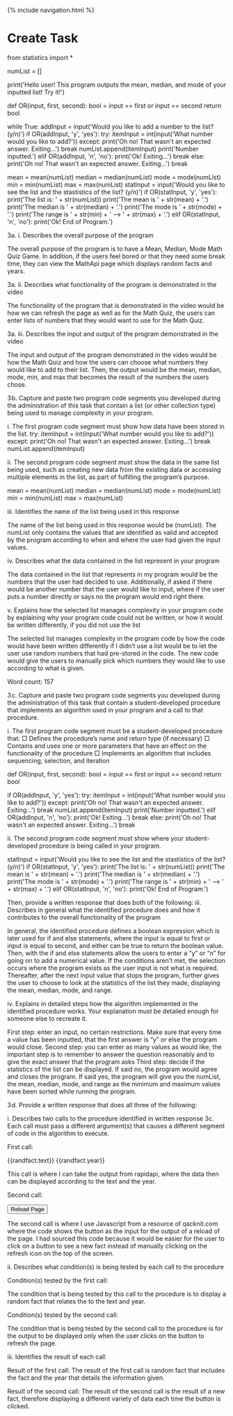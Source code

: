 {% include navigation.html %}

# Create Task


from statistics import *

numList = []

print('Hello user! This program outputs the mean, median, and mode of your inputted list! Try it!')

def OR(input, first, second):
 bool = input == first or input == second
 return bool

while True:
 addInput = input('Would you like to add a number to the list? (y/n)')
 if OR(addInput, 'y', 'yes'):
   try:
     itemInput = int(input('What number would you like to add?'))
   except:
     print('Oh no! That wasn\'t an expected answer. Exiting...')
     break
   numList.append(itemInput)
   print('Number inputted.')
 elif OR(addInput, 'n', 'no'):
   print('Ok! Exiting...')
   break
 else:
   print('Oh no! That wasn\'t an expected answer. Exiting...')
   break

mean = mean(numList)
median = median(numList)
mode = mode(numList)
min = min(numList)
max = max(numList)
statInput = input('Would you like to see the list and the stastistics of the list? (y/n)')
if OR(statInput, 'y', 'yes'):
 print('The list is: ' + str(numList))
 print('The mean is ' + str(mean) + '.')
 print('The median is ' + str(median) + '.')
 print('The mode is ' + str(mode) + '.')
 print('The range is ' + str(min) + ' --> ' + str(max) + '.')
elif OR(statInput, 'n', 'no'):
 print('Ok! End of Program.')





3a. i. Describes the overall purpose of the program 

The overall purpose of the program is to have a Mean, Median, Mode Math Quiz Game. In addition, if the users feel bored or that they need some break time, they can view the MathApi page which displays random facts and years. 

3a. ii. Describes what functionality of the program is demonstrated in the video

The functionality of the program that is demonstrated in the video would be how we can refresh the page as well as for the Math Quiz, the users can enter lists of numbers that they would want to use for the Math Quiz.

3a. iii. Describes the input and output of the program demonstrated in the video

The input and output of the program demonstrated in the video would be how the Math Quiz and how the users can choose what numbers they would like to add to their list. Then, the output would be the mean, median, mode, min, and max that becomes the result of the numbers the users chose.

3 b. Capture and paste two program code segments you developed during the administration of this task that contain a list (or other collection type) being used to manage complexity in your program.

i. The first program code segment must show how data have been stored in the list. 
try:
 itemInput = int(input('What number would you like to add?'))
except:
 print('Oh no! That wasn\'t an expected answer. Exiting...')
 break
numList.append(itemInput)

ii. The second program code segment must show the data in the same list being used, such as creating new data from the existing data or accessing multiple elements in the list, as part of fulfilling the program’s purpose.

mean = mean(numList)
median = median(numList)
mode = mode(numList)
min = min(numList)
max = max(numList)

iii. Identifies the name of the list being used in this response

The name of the list being used in this response would be (numList). The numList only contains the values that are identified as valid and accepted by the program according to when and where the user had given the input values. 

iv. Describes what the data contained in the list represent in your program

The data contained in the list that represents in my program would be the numbers that the user had decided to use. Additionally, if asked if there would be another number that the user would like to input, where if the user puts a number directly or says no the program would end right there. 

v. Explains how the selected list manages complexity in your program code by explaining why your program code could not be written, or how it would be written differently, if you did not use the list 

The selected list manages complexity in the program code by how the code would have been written differently if I didn’t use a list would be to let the user use random numbers that had pre-stored in the code. The new code would give the users to manually pick which numbers they would like to use according to what is given.

Word count: 157

3 c. Capture and paste two program code segments you developed during the administration of this task that contain a student-developed procedure that implements an algorithm used in your program and a call to that procedure. 

i. The first program code segment must be a student-developed procedure that: 
□ Defines the procedure’s name and return type (if necessary) 
□ Contains and uses one or more parameters that have an effect on the functionality of the procedure 
□ Implements an algorithm that includes sequencing, selection, and iteration

def OR(input, first, second):
 bool = input == first or input == second
 return bool


if OR(addInput, 'y', 'yes'):
 try:
   itemInput = int(input('What number would you like to add?'))
 except:
   print('Oh no! That wasn\'t an expected answer. Exiting...')
   break
 numList.append(itemInput)
 print('Number inputted.')
elif OR(addInput, 'n', 'no'):
 print('Ok! Exiting...')
 break
else:
 print('Oh no! That wasn\'t an expected answer. Exiting...')
 break


ii. The second program code segment must show where your student-developed procedure is being called in your program.

statInput = input('Would you like to see the list and the stastistics of the list? (y/n)')
if OR(statInput, 'y', 'yes'):
 print('The list is: ' + str(numList))
 print('The mean is ' + str(mean) + '.')
 print('The median is ' + str(median) + '.')
 print('The mode is ' + str(mode) + '.')
 print('The range is ' + str(min) + ' --> ' + str(max) + '.')
elif OR(statInput, 'n', 'no'):
 print('Ok! End of Program.')

Then, provide a written response that does both of the following: 
iii. Describes in general what the identified procedure does and how it contributes to the overall functionality of the program 

In general, the identified procedure defines a boolean expression which is later used for if and else statements, where the input is equal to first or input is equal to second, and either can be true to return the boolean value. Then, with the if and else statements allow the users to enter a “y” or “n” for going on to add a numerical value. If the conditions aren’t met, the selection occurs where the program exists as the user input is not what is required. Thereafter, after the next input value that stops the program, further gives the user to choose to look at the statistics of the list they made, displaying the mean, median, mode, and range.



iv. Explains in detailed steps how the algorithm implemented in the identified procedure works. Your explanation must be detailed enough for someone else to recreate it.

First step: enter an input, no certain restrictions. Make sure that every time a value has been inputted, that the first answer is “y” or else the program would close.
Second step: you can enter as many values as would like, the important step is to remember to answer the question reasonably and to give the exact answer that the program asks
Third step: decide if the statistics of the list can be displayed. If said no, the program would agree and closes the program. If said yes, the program will give you the numList, the mean, median, mode, and range as the minimum and maximum values have been sorted while running the program. 

3 d. Provide a written response that does all three of the following:

i. Describes two calls to the procedure identified in written response 3c. Each call must pass a different argument(s) that causes a different segment of code in the algorithm to execute.

First call: 
<th>{{randfact.text}} </th>
<th>{{randfact.year}}</th>

This call is where I can take the output from rapidapi, where the data then can be displayed according to the text and the year.

Second call:

<input type="button" value="Reload Page" onClick="document.location.reload(true)">

The second call is where I use Javascript from a resource of qacknit.com where the code shows the button as the input for the output of a reload of the page. I had sourced this code because it would be easier for the user to click on a button to see a new fact instead of manually clicking on the refresh icon on the top of the screen. 

ii. Describes what condition(s) is being tested by each call to the procedure 

Condition(s) tested by the first call:

The condition that is being tested by this call to the procedure is to display a random fact that relates the to the text and year.

Condition(s) tested by the second call:

The condition that is being tested by the second call to the procedure is for the output to be displayed only when the user clicks on the button to refresh the page.

iii. Identifies the result of each call 

Result of the first call: 
The result of the first call is random fact that includes the fact and the year that details the information given.


Result of the second call:
The result of the second call is the result of a new fact, therefore displaying a different variety of data each time the button is clicked. 
